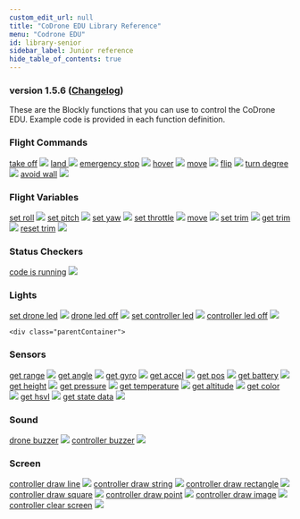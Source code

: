 ```yaml
---
custom_edit_url: null
title: "CoDrone EDU Library Reference"
menu: "Codrone EDU"
id: library-senior
sidebar_label: Junior reference
hide_table_of_contents: true
---
```


<h3 class="homeDocLandingVersion">version 1.5.6 (<a class="orange-link" href="/docs/codrone-edu/blockly/changelog">Changelog</a>)</h3>
These are the Blockly functions that you can use to control the CoDrone EDU. Example code is provided in each function definition.

<div class="boxLanding">
    <div class="parentContainer">
    </div>
    <div  class="parentContainer">
    <div class="box-reference-shadow margin-bottom-20">
        <h3>Flight Commands</h3>
        <a href="/docs/codrone-edu/blockly/Flight-Commands/01-takeoff">take off</a>
            <img src="/img/codrone-edu/blockly/Flight-Commands/takeoff.PNG"></img>
        <a href="/docs/codrone-edu/blockly/Flight-Commands/02-land">land </a>
            <img src="/img/codrone-edu/blockly/Flight-Commands/land.PNG"></img>
        <a href="/docs/codrone-edu/blockly/Flight-Commands/03-emergency-stop">emergency stop</a>
            <img src="/img/codrone-edu/blockly/Flight-Commands/emergencystop.PNG"></img>
        <a href="/docs/codrone-edu/blockly/Flight-Commands/04-hover">hover</a>
            <img src="/img/codrone-edu/blockly/Flight-Commands/hover.PNG"></img>
        <a href="/docs/codrone-edu/blockly/Flight-Commands/05-move">move</a>
            <img src="/img/codrone-edu/blockly/Flight-Commands/move.PNG"></img>
        <a href="/docs/codrone-edu/blockly/Flight-Commands/06-flip">flip</a>
            <img src="/img/codrone-edu/blockly/Flight-Commands/flip.PNG"></img>
        <a href="/docs/codrone-edu/blockly/Flight-Commands/07-turn-degree">turn degree</a>
            <img src="/img/codrone-edu/blockly/Flight-Commands/turn_degree.PNG"></img>
        <a href="/docs/codrone-edu/blockly/Flight-Commands/08-avoid-wall">avoid wall</a>
            <img src="/img/codrone-edu/blockly/Flight-Commands/avoid_wall.PNG"></img>  
  </div>
   <div class="box-reference-shadow margin-bottom-20">
    <h3>Flight Variables</h3>
    <a href="/docs/codrone-edu/blockly/Flight-Variables/01-set-roll">set roll</a>
       <img src="/img/codrone-edu/blockly/Flight-Variables/set_roll.PNG"></img>
    <a href="/docs/codrone-edu/blockly/Flight-Variables/02-set-pitch">set pitch</a>
        <img src="/img/codrone-edu/blockly/Flight-Variables/set_pitch.PNG"></img>
    <a href="/docs/codrone-edu/blockly/Flight-Variables/03-set-yaw">set yaw</a>
        <img src="/img/codrone-edu/blockly/Flight-Variables/set_yaw.PNG"></img>
    <a href="/docs/codrone-edu/blockly/Flight-Variables/04-set-throttle">set throttle</a>
        <img src="/img/codrone-edu/blockly/Flight-Variables/set_throttle.PNG"></img>
    <a href="/docs/codrone-edu/blockly/Flight-Variables/05-move">move</a>
        <img src="/img/codrone-edu/blockly/Flight-Variables/move.PNG"></img>
    <a href="/docs/codrone-edu/blockly/Flight-Variables/06-set-trim">set trim</a>
        <img src="/img/codrone-edu/blockly/Flight-Variables/set_trim.PNG"></img>
    <a href="/docs/codrone-edu/blockly/Flight-Variables/07-get-trim">get trim</a>
        <img src="/img/codrone-edu/blockly/Flight-Variables/get_trim.PNG"></img>
    <a href="/docs/codrone-edu/blockly/Flight-Variables/08-reset-trim">reset trim</a>
        <img src="/img/codrone-edu/blockly/Flight-Variables/reset_trim.PNG"></img>
  </div>
   <div class="box-reference-shadow margin-bottom-20">
    <h3>Status Checkers</h3>
    <a href="/docs/codrone-edu/blockly/Status-Checkers/01-code-is-running">code is running</a>
       <img src="/img/codrone-edu/blockly/Status-Checkers/code_is_running.PNG"></img>
  </div>
  <div class="box-reference-shadow margin-bottom-20">
    <h3>Lights</h3>
    <a href="/docs/codrone-edu/blockly/Lights/01-set-drone-led">set drone led</a>
       <img src="/img/codrone-edu/blockly/Lights/set_drone_led.PNG"></img>
    <a href="/docs/codrone-edu/blockly/Lights/02-drone-led-off">drone led off</a>
        <img src="/img/codrone-edu/blockly/Lights/drone_led_off.PNG"></img>
    <a href="/docs/codrone-edu/blockly/Lights/03-set-controller-led">set controller led</a>
        <img src="/img/codrone-edu/blockly/Lights/set_controller_led.PNG"></img>
    <a href="/docs/codrone-edu/blockly/Lights/04-controller-led-off">controller led off</a>
        <img src="/img/codrone-edu/blockly/Lights/controller_led_off.PNG"></img>
  </div>
  </div>
 
    <div class="parentContainer">
   <div class="box-reference-shadow margin-bottom-20">
    <h3>Sensors</h3>
    <a href="/docs/codrone-edu/blockly/Sensors/01-get-range">get range</a>
        <img src="/img/codrone-edu/blockly/Sensors/get_range.PNG"></img>
    <a href="/docs/codrone-edu/blockly/Sensors/02-get-angle">get angle</a>
        <img src="/img/codrone-edu/blockly/Sensors/get_angle.PNG"></img>
    <a href="/docs/codrone-edu/blockly/Sensors/03-get-gyro">get gyro</a>
        <img src="/img/codrone-edu/blockly/Sensors/get_gyro.PNG"></img>
    <a href="/docs/codrone-edu/blockly/Sensors/04-get-accel">get accel</a>
        <img src="/img/codrone-edu/blockly/Sensors/get_accel.PNG"></img>
    <a href="/docs/codrone-edu/blockly/Sensors/05-get-pos">get pos</a>
        <img src="/img/codrone-edu/blockly/Sensors/get_pos.PNG"></img>
    <a href="/docs/codrone-edu/blockly/Sensors/06-get-battery">get battery</a>
        <img src="/img/codrone-edu/blockly/Sensors/get_battery.PNG"></img>
    <a href="/docs/codrone-edu/blockly/Sensors/07-get-height">get height</a>
        <img src="/img/codrone-edu/blockly/Sensors/get_height.PNG"></img>
    <a href="/docs/codrone-edu/blockly/Sensors/08-get-pressure">get pressure</a>
        <img src="/img/codrone-edu/blockly/Sensors/get_pressure.PNG"></img>
    <a href="/docs/codrone-edu/blockly/Sensors/09-get-temperature">get temperature</a>
        <img src="/img/codrone-edu/blockly/Sensors/get_temperature.PNG"></img>
    <a href="/docs/codrone-edu/blockly/Sensors/10-get-altitude">get altitude</a>
        <img src="/img/codrone-edu/blockly/Sensors/get_altitude.PNG"></img>
    <a href="/docs/codrone-edu/blockly/Sensors/11-get-color">get color</a>
        <img src="/img/codrone-edu/blockly/Sensors/get_color.PNG"></img>
    <a href="/docs/codrone-edu/blockly/Sensors/12-get-hsvl">get hsvl</a>
        <img src="/img/codrone-edu/blockly/Sensors/get_hsvl.PNG"></img>
    <a href="/docs/codrone-edu/blockly/Sensors/13-get-state-data">get state data</a>
        <img src="/img/codrone-edu/blockly/Sensors/get_state_data.PNG"></img>
  </div>
   <div class="box-reference-shadow margin-bottom-20">
    <h3>Sound</h3>
    <a href="/docs/codrone-edu/blockly/Sound/01-drone-buzzer">drone buzzer</a>
        <img src="/img/codrone-edu/blockly/Sound/drone_buzzer.PNG"></img>
    <a href="/docs/codrone-edu/blockly/Sound/02-controller-buzzer">controller buzzer</a>
        <img src="/img/codrone-edu/blockly/Sound/controller_buzzer.PNG"></img>
  </div>
  <div class="box-reference-shadow margin-bottom-20">
    <h3>Screen</h3>
    <a href="/docs/codrone-edu/blockly/Screen/01-controller-draw-line">controller draw line</a>
        <img src="/img/codrone-edu/blockly/Screen/controller_draw_line.PNG"></img>
    <a href="/docs/codrone-edu/blockly/Screen/02-controller-draw-string">controller draw string</a>
        <img src="/img/codrone-edu/blockly/Screen/controller_draw_string.PNG"></img>
    <a href="/docs/codrone-edu/blockly/Screen/03-controller-draw-rectangle">controller draw rectangle</a>
        <img src="/img/codrone-edu/blockly/Screen/controller_draw_rectangle.PNG"></img>
    <a href="/docs/codrone-edu/blockly/Screen/04-controller-draw-square">controller draw square</a>
        <img src="/img/codrone-edu/blockly/Screen/controller_draw_square.PNG"></img>
    <a href="/docs/codrone-edu/blockly/Screen/05-controller-draw-point">controller draw point</a>
        <img src="/img/codrone-edu/blockly/Screen/controller_draw_point.PNG"></img>
    <a href="/docs/codrone-edu/blockly/Screen/06-controller-draw-image">controller draw image</a>
        <img src="/img/codrone-edu/blockly/Screen/controller_draw_image.PNG"></img>
    <a href="/docs/codrone-edu/blockly/Screen/07-controller-clear-screen">controller clear screen</a>
        <img src="/img/codrone-edu/blockly/Screen/controller_clear_screen.PNG"></img>
  </div>
  </div>
  <div  class="parentContainer">
  </div>
</div>

<div class="boxLanding">
   
</div>
